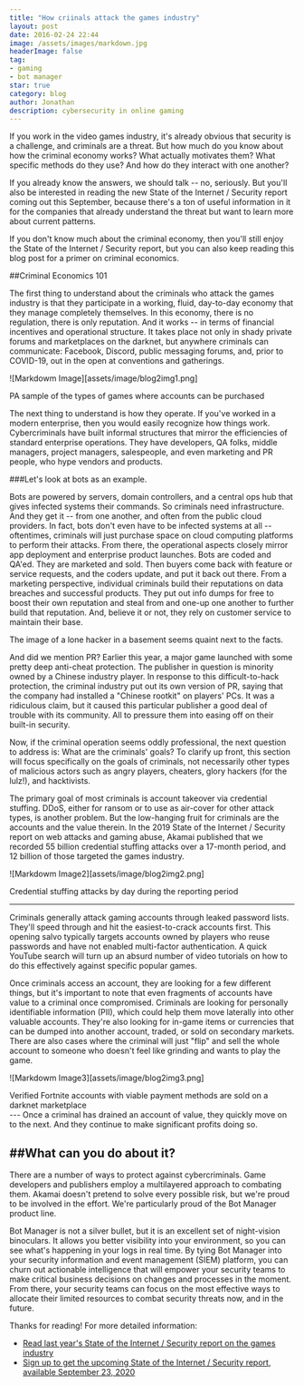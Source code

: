 ```yaml
---
title: "How criinals attack the games industry"
layout: post
date: 2016-02-24 22:44
image: /assets/images/markdown.jpg
headerImage: false
tag:
- gaming
- bot manager
star: true
category: blog
author: Jonathan
description: cybersecurity in online gaming
---
```

If you work in the video games industry, it's already obvious that security is a challenge, and criminals are a threat. But how much do you know about how the criminal economy works? What actually motivates them? What specific methods do they use? And how do they interact with one another?

If you already know the answers, we should talk -- no, seriously. But you'll also be interested in reading the new State of the Internet / Security report coming out this September, because there's a ton of useful information in it for the companies that already understand the threat but want to learn more about current patterns.

If you don't know much about the criminal economy, then you'll still enjoy the State of the Internet / Security report, but you can also keep reading this blog post for a primer on criminal economics.

##Criminal Economics 101

The first thing to understand about the criminals who attack the games industry is that they participate in a working, fluid, day-to-day economy that they manage completely themselves. In this economy, there is no regulation, there is only reputation. And it works -- in terms of financial incentives and operational structure. It takes place not only in shady private forums and marketplaces on the darknet, but anywhere criminals can communicate: Facebook, Discord, public messaging forums, and, prior to COVID-19, out in the open at conventions and gatherings.

![Markdowm Image][assets/image/blog2img1.png]
<figcaption class="caption">PA sample of the types of games where accounts can be purchased</figcaption>

The next thing to understand is how they operate. If you've worked in a modern enterprise, then you would easily recognize how things work. Cybercriminals have built informal structures that mirror the efficiencies of standard enterprise operations. They have developers, QA folks, middle managers, project managers, salespeople, and even marketing and PR people, who hype vendors and products.

###Let's look at bots as an example.

Bots are powered by servers, domain controllers, and a central ops hub that gives infected systems their commands. So criminals need infrastructure. And they get it -- from one another, and often from the public cloud providers. In fact, bots don't even have to be infected systems at all -- oftentimes, criminals will just purchase space on cloud computing platforms to perform their attacks. From there, the operational aspects closely mirror app deployment and enterprise product launches. Bots are coded and QA'ed. They are marketed and sold. Then buyers come back with feature or service requests, and the coders update, and put it back out there. From a marketing perspective, individual criminals build their reputations on data breaches and successful products. They put out info dumps for free to boost their own reputation and steal from and one-up one another to further build that reputation. And, believe it or not, they rely on customer service to maintain their base.

The image of a lone hacker in a basement seems quaint next to the facts.

And did we mention PR? Earlier this year, a major game launched with some pretty deep anti-cheat protection. The publisher in question is minority owned by a Chinese industry player. In response to this difficult-to-hack protection, the criminal industry put out its own version of PR, saying that the company had installed a "Chinese rootkit" on players' PCs. It was a ridiculous claim, but it caused this particular publisher a good deal of trouble with its community. All to pressure them into easing off on their built-in security.

Now, if the criminal operation seems oddly professional, the next question to address is: What are the criminals' goals? To clarify up front, this section will focus specifically on the goals of criminals, not necessarily other types of malicious actors such as angry players, cheaters, glory hackers (for the lulz!), and hacktivists.

The primary goal of most criminals is account takeover via credential stuffing. DDoS, either for ransom or to use as air-cover for other attack types, is another problem. But the low-hanging fruit for criminals are the accounts and the value therein. In the 2019 State of the Internet / Security report on web attacks and gaming abuse, Akamai published that we recorded 55 billion credential stuffing attacks over a 17-month period, and 12 billion of those targeted the games industry.

![Markdowm Image2][assets/image/blog2img2.png]
<figcaption class="caption">Credential stuffing attacks by day during the reporting period</figcaption>

---

Criminals generally attack gaming accounts through leaked password lists. They'll speed through and hit the easiest-to-crack accounts first. This opening salvo typically targets accounts owned by players who reuse passwords and have not enabled multi-factor authentication. A quick YouTube search will turn up an absurd number of video tutorials on how to do this effectively against specific popular games. 

Once criminals access an account, they are looking for a few different things, but it's important to note that even fragments of accounts have value to a criminal once compromised. Criminals are looking for personally identifiable information (PII), which could help them move laterally into other valuable accounts. They're also looking for in-game items or currencies that can be dumped into another account, traded, or sold on secondary markets. There are also cases where the criminal will just "flip" and sell the whole account to someone who doesn't feel like grinding and wants to play the game.

![Markdowm Image3][assets/image/blog2img3.png]
<figcaption class="caption">Verified Fortnite accounts with viable payment methods are sold on a darknet marketplace</figcaption>
---
Once a criminal has drained an account of value, they quickly move on to the next. And they continue to make significant profits doing so.

##What can you do about it?
---
There are a number of ways to protect against cybercriminals. Game developers and publishers employ a multilayered approach to combating them. Akamai doesn't pretend to solve every possible risk, but we're proud to be involved in the effort. We're particularly proud of the Bot Manager product line.

Bot Manager is not a silver bullet, but it is an excellent set of night-vision binoculars. It allows you better visibility into your environment, so you can see what's happening in your logs in real time. By tying Bot Manager into your security information and event management (SIEM) platform, you can churn out actionable intelligence that will empower your security teams to make critical business decisions on changes and processes in the moment. From there, your security teams can focus on the most effective ways to allocate their limited resources to combat security threats now, and in the future.

Thanks for reading! For more detailed information:
* [Read last year's State of the Internet / Security report on the games industry](https://www.akamai.com/us/en/multimedia/documents/state-of-the-internet/soti-security-web-attacks-and-gaming-abuse-report-2019.pdf)
* [Sign up to get the upcoming State of the Internet / Security report, available September 23, 2020](https://www.akamai.com/us/en/resources/our-thinking/state-of-the-internet-report)
